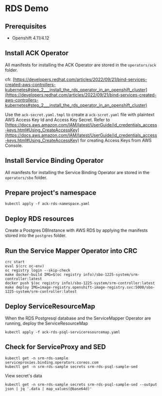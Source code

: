 # RDS Demo

## Prerequisites

- Openshift 4.11/4.12

## Install ACK Operator

All manifests for installing the ACK Operator are stored in the `operators/ack` folder.

cfr. [https://developers.redhat.com/articles/2022/09/21/bind-services-created-aws-controllers-kubernetes#step_2___install_the_rds_operator_in_an_openshift_cluster](https://developers.redhat.com/articles/2022/09/21/bind-services-created-aws-controllers-kubernetes#step_2___install_the_rds_operator_in_an_openshift_cluster)

Use the `ack-secret.yaml.tmpl` to create a `ack-scret.yaml` file with plaintext AWS Access Key Id and Access Key Secret.
Refer to [https://docs.aws.amazon.com/IAM/latest/UserGuide/id_credentials_access-keys.html#Using_CreateAccessKey](https://docs.aws.amazon.com/IAM/latest/UserGuide/id_credentials_access-keys.html#Using_CreateAccessKey) for creating Access Keys from AWS Console.


## Install Service Binding Operator

All manifests for installing the Service Binding Operator are stored in the `operators/sbo` folder.


## Prepare project's namespace

```
kubectl apply -f ack-rds-namespace.yaml
```

## Deploy RDS resources

Create a Postgres DBInstance with AWS RDS by applying the manifests stored into the `postgres` folder.

## Run the Service Mapper Operator into CRC

```
crc start
eval $(crc oc-env)
oc registry login --skip-check
make docker-build IMG=$(oc registry info)/sbo-1225-system/srm-controller:latest
docker push $(oc registry info)/sbo-1225-system/srm-controller:latest
make deploy IMG=image-registry.openshift-image-registry.svc:5000/sbo-1225-system/srm-controller:latest
```


## Deploy ServiceResourceMap

When the RDS Postgresql database and the ServiceMapper Operator are running, deploy the ServiceResourceMap

```
kubectl apply -f ack-rds-psql-serviceresourcemap.yaml
```

## Check for ServiceProxy and SED

```
kubectl get -n srm-rds-sample serviceproxies.binding.operators.coreos.com
kubectl get -n srm-rds-sample secrets srm-rds-psql-sample-sed
```

View secret's data

```
kubectl get -n srm-rds-sample secrets srm-rds-psql-sample-sed --output json | jq '.data | map_values(@base64d)'
```
